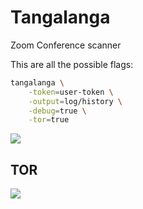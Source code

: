 # Tangalanga

Zoom Conference scanner

This are all the possible flags:

```bash
tangalanga \
    -token=user-token \
    -output=log/history \
    -debug=true \
    -tor=true
```

![](http://share.elcuervo.net/tangalanga-find-02.png)

## TOR

![](http://share.elcuervo.net/tangalanga-find-tor-01.png)
